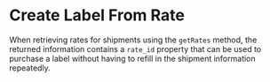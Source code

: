 Create Label From Rate
======================================
When retrieving rates for shipments using the `getRates` method, the returned information contains a `rate_id` property that can be used to purchase a label without having to refill in the shipment information repeatedly.
